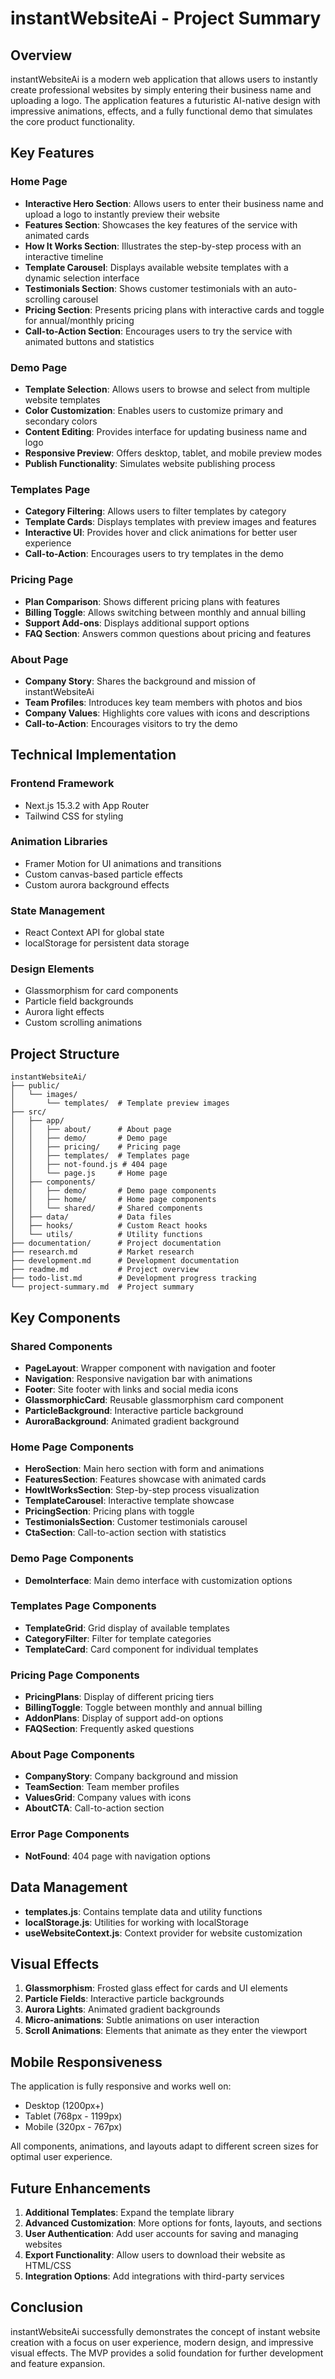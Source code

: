 # instantWebsiteAi - Project Summary

## Overview

instantWebsiteAi is a modern web application that allows users to instantly create professional websites by simply entering their business name and uploading a logo. The application features a futuristic AI-native design with impressive animations, effects, and a fully functional demo that simulates the core product functionality.

## Key Features

### Home Page
- **Interactive Hero Section**: Allows users to enter their business name and upload a logo to instantly preview their website
- **Features Section**: Showcases the key features of the service with animated cards
- **How It Works Section**: Illustrates the step-by-step process with an interactive timeline
- **Template Carousel**: Displays available website templates with a dynamic selection interface
- **Testimonials Section**: Shows customer testimonials with an auto-scrolling carousel
- **Pricing Section**: Presents pricing plans with interactive cards and toggle for annual/monthly pricing
- **Call-to-Action Section**: Encourages users to try the service with animated buttons and statistics

### Demo Page
- **Template Selection**: Allows users to browse and select from multiple website templates
- **Color Customization**: Enables users to customize primary and secondary colors
- **Content Editing**: Provides interface for updating business name and logo
- **Responsive Preview**: Offers desktop, tablet, and mobile preview modes
- **Publish Functionality**: Simulates website publishing process

### Templates Page
- **Category Filtering**: Allows users to filter templates by category
- **Template Cards**: Displays templates with preview images and features
- **Interactive UI**: Provides hover and click animations for better user experience
- **Call-to-Action**: Encourages users to try templates in the demo

### Pricing Page
- **Plan Comparison**: Shows different pricing plans with features
- **Billing Toggle**: Allows switching between monthly and annual billing
- **Support Add-ons**: Displays additional support options
- **FAQ Section**: Answers common questions about pricing and features

### About Page
- **Company Story**: Shares the background and mission of instantWebsiteAi
- **Team Profiles**: Introduces key team members with photos and bios
- **Company Values**: Highlights core values with icons and descriptions
- **Call-to-Action**: Encourages visitors to try the demo

## Technical Implementation

### Frontend Framework
- Next.js 15.3.2 with App Router
- Tailwind CSS for styling

### Animation Libraries
- Framer Motion for UI animations and transitions
- Custom canvas-based particle effects
- Custom aurora background effects

### State Management
- React Context API for global state
- localStorage for persistent data storage

### Design Elements
- Glassmorphism for card components
- Particle field backgrounds
- Aurora light effects
- Custom scrolling animations

## Project Structure

```
instantWebsiteAi/
├── public/
│   └── images/
│       └── templates/  # Template preview images
├── src/
│   ├── app/
│   │   ├── about/      # About page
│   │   ├── demo/       # Demo page
│   │   ├── pricing/    # Pricing page
│   │   ├── templates/  # Templates page
│   │   ├── not-found.js # 404 page
│   │   └── page.js     # Home page
│   ├── components/
│   │   ├── demo/       # Demo page components
│   │   ├── home/       # Home page components
│   │   └── shared/     # Shared components
│   ├── data/           # Data files
│   ├── hooks/          # Custom React hooks
│   └── utils/          # Utility functions
├── documentation/      # Project documentation
├── research.md         # Market research
├── development.md      # Development documentation
├── readme.md           # Project overview
├── todo-list.md        # Development progress tracking
└── project-summary.md  # Project summary
```

## Key Components

### Shared Components
- **PageLayout**: Wrapper component with navigation and footer
- **Navigation**: Responsive navigation bar with animations
- **Footer**: Site footer with links and social media icons
- **GlassmorphicCard**: Reusable glassmorphism card component
- **ParticleBackground**: Interactive particle background
- **AuroraBackground**: Animated gradient background

### Home Page Components
- **HeroSection**: Main hero section with form and animations
- **FeaturesSection**: Features showcase with animated cards
- **HowItWorksSection**: Step-by-step process visualization
- **TemplateCarousel**: Interactive template showcase
- **PricingSection**: Pricing plans with toggle
- **TestimonialsSection**: Customer testimonials carousel
- **CtaSection**: Call-to-action section with statistics

### Demo Page Components
- **DemoInterface**: Main demo interface with customization options

### Templates Page Components
- **TemplateGrid**: Grid display of available templates
- **CategoryFilter**: Filter for template categories
- **TemplateCard**: Card component for individual templates

### Pricing Page Components
- **PricingPlans**: Display of different pricing tiers
- **BillingToggle**: Toggle between monthly and annual billing
- **AddonPlans**: Display of support add-on options
- **FAQSection**: Frequently asked questions

### About Page Components
- **CompanyStory**: Company background and mission
- **TeamSection**: Team member profiles
- **ValuesGrid**: Company values with icons
- **AboutCTA**: Call-to-action section

### Error Page Components
- **NotFound**: 404 page with navigation options

## Data Management

- **templates.js**: Contains template data and utility functions
- **localStorage.js**: Utilities for working with localStorage
- **useWebsiteContext.js**: Context provider for website customization

## Visual Effects

1. **Glassmorphism**: Frosted glass effect for cards and UI elements
2. **Particle Fields**: Interactive particle backgrounds
3. **Aurora Lights**: Animated gradient backgrounds
4. **Micro-animations**: Subtle animations on user interaction
5. **Scroll Animations**: Elements that animate as they enter the viewport

## Mobile Responsiveness

The application is fully responsive and works well on:
- Desktop (1200px+)
- Tablet (768px - 1199px)
- Mobile (320px - 767px)

All components, animations, and layouts adapt to different screen sizes for optimal user experience.

## Future Enhancements

1. **Additional Templates**: Expand the template library
2. **Advanced Customization**: More options for fonts, layouts, and sections
3. **User Authentication**: Add user accounts for saving and managing websites
4. **Export Functionality**: Allow users to download their website as HTML/CSS
5. **Integration Options**: Add integrations with third-party services

## Conclusion

instantWebsiteAi successfully demonstrates the concept of instant website creation with a focus on user experience, modern design, and impressive visual effects. The MVP provides a solid foundation for further development and feature expansion.
